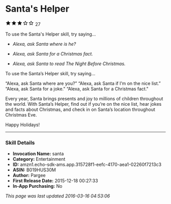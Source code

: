 # Santa's Helper
![3 stars](../../../images/ic_star_black_18dp_1x.png)![3 stars](../../../images/ic_star_black_18dp_1x.png)![3 stars](../../../images/ic_star_black_18dp_1x.png)![3 stars](../../../images/ic_star_border_black_18dp_1x.png)![3 stars](../../../images/ic_star_border_black_18dp_1x.png) 27

To use the Santa's Helper skill, try saying...

* *Alexa, ask Santa where is he?*

* *Alexa, ask Santa for a Christmas fact.*

* *Alexa, ask Santa to read The Night Before Christmas.*

To use the Santa’s Helper skill, try saying…

“Alexa, ask Santa where are you?”
“Alexa, ask Santa if I’m on the nice list.”
“Alexa, ask Santa for a joke."
“Alexa, ask Santa for a Christmas fact."

Every year, Santa brings presents and joy to millions of children throughout the world. With Santa’s Helper, find out if you’re on the nice list, hear jokes and facts about Christmas, and check in on Santa’s location throughout Christmas Eve.

Happy Holidays!

***

### Skill Details

* **Invocation Name:** santa
* **Category:** Entertainment
* **ID:** amzn1.echo-sdk-ams.app.315728f1-eefc-4170-aea1-02260f7213c3
* **ASIN:** B019HUS30M
* **Author:** Pargee
* **First Release Date:** 2015-12-18 00:27:33
* **In-App Purchasing:** No

*This page was last updated 2016-03-16 04:53:06*
